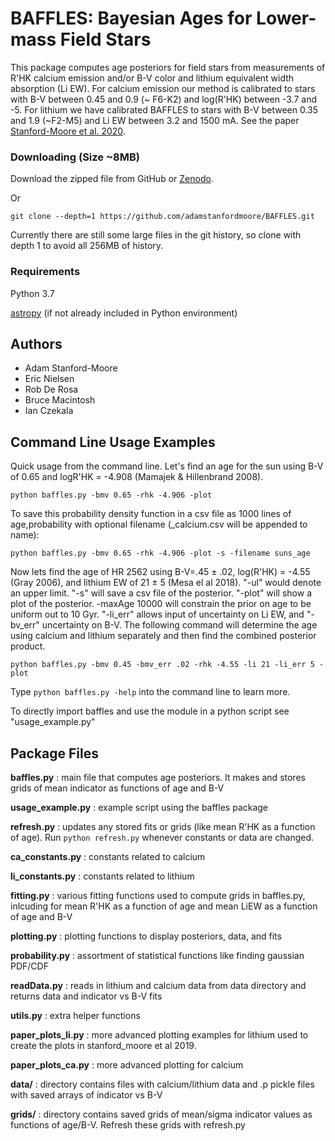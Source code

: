 
# BAFFLES: Bayesian Ages for Lower-mass Field Stars

This package computes age posteriors for field stars from measurements of R'HK calcium emission and/or B-V color and lithium equivalent width absorption (Li EW).  For calcium emission our method is calibrated to stars with B-V between 0.45 and 0.9 (~ F6-K2) and 
log(R'HK) between -3.7 and -5.  For lithium we have calibrated BAFFLES to stars with B-V between 0.35 and 1.9 (~F2-M5) and Li EW between 3.2 and 1500 mA.  See the paper [Stanford-Moore et al. 2020](https://arxiv.org/abs/2006.04811).      

### Downloading (Size ~8MB)

Download the zipped file from GitHub or [Zenodo](https://doi.org/10.5281/zenodo.3840244).

Or

```git clone --depth=1 https://github.com/adamstanfordmoore/BAFFLES.git```

Currently there are still some large files in the git history, so clone with depth 1 to avoid all 256MB of history.

### Requirements

Python 3.7

[astropy](https://docs.astropy.org/en/stable/install.html#installing-astropy)
(if not already included in Python environment)

## Authors

* Adam Stanford-Moore
* Eric Nielsen
* Rob De Rosa
* Bruce Macintosh
* Ian Czekala

## Command Line Usage Examples

Quick usage from the command line. Let's find an age for the sun using B-V of 0.65 and logR'HK = -4.908 (Mamajek & Hillenbrand 2008).
 
```python baffles.py -bmv 0.65 -rhk -4.906 -plot```

To save this probability density function in a csv file as 1000 lines of age,probability with optional filename (_calcium.csv will be appended to name):

```python baffles.py -bmv 0.65 -rhk -4.906 -plot -s -filename suns_age```



Now lets find the age of HR 2562 using B-V=.45 ± .02, log(R'HK) = -4.55 (Gray 2006), and lithium EW of 21 ± 5 (Mesa el al 2018). "-ul" would denote an upper limit.  "-s" will save a csv file of the posterior. "-plot" will show a plot of the posterior. -maxAge 10000 will constrain the prior on age to be uniform out to 10 Gyr. "-li_err" allows input of uncertainty
on Li EW, and "-bv_err" uncertainty on B-V. The following command will determine the age using calcium and lithium separately and then find the combined posterior product.    

```python baffles.py -bmv 0.45 -bmv_err .02 -rhk -4.55 -li 21 -li_err 5 -plot```

Type `python baffles.py -help` into the command line to learn more.

To directly import baffles and use the module in a python script see "usage_example.py"


## Package Files

**baffles.py** : main file that computes age posteriors.  It makes and stores grids of mean indicator as functions of age and B-V

**usage_example.py**  : example script using the baffles package

**refresh.py** : updates any stored fits or grids (like mean R'HK as a function of age).  Run `python refresh.py` whenever constants or data are changed.

**ca_constants.py**  : constants related to calcium

**li_constants.py**  : constants related to lithium

**fitting.py** : various fitting functions used to compute grids in baffles.py, inlcuding for mean R'HK as a function of age and mean LiEW as a function of age and B-V

**plotting.py** : plotting functions to display posteriors, data, and fits

**probability.py** : assortment of statistical functions like finding gaussian PDF/CDF

**readData.py** : reads in lithium and calcium data from data directory and returns data and indicator vs B-V fits

**utils.py** : extra helper functions

**paper_plots_li.py**  : more advanced plotting examples for lithium used to create the plots in stanford_moore et al 2019.

**paper_plots_ca.py** : more advanced plotting for calcium 

**data/** : directory contains files with calcium/lithium data and .p pickle files with saved arrays of indicator vs B-V

**grids/** : directory contains saved grids of mean/sigma indicator values as functions of age/B-V. Refresh these grids with refresh.py







